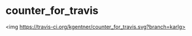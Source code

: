 counter_for_travis
==================
<img https://travis-ci.org/kgentner/counter_for_travis.svg?branch=karlg></img>

